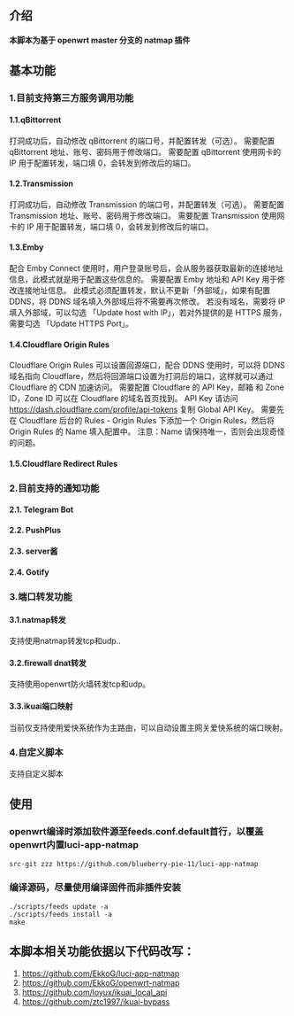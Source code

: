 ##  介绍

####    本脚本为基于 openwrt master 分支的 natmap 插件

## 基本功能

### 1.目前支持第三方服务调用功能
####    1.1.qBittorrent
打洞成功后，自动修改 qBittorrent 的端口号，并配置转发（可选）。
需要配置 qBittorrent 地址、账号、密码用于修改端口。
需要配置 qBittorrent 使用网卡的 IP 用于配置转发，端口填 0，会转发到修改后的端口。

####    1.2.Transmission
打洞成功后，自动修改 Transmission 的端口号，并配置转发（可选）。
需要配置 Transmission 地址、账号、密码用于修改端口。
需要配置 Transmission 使用网卡的 IP 用于配置转发，端口填 0，会转发到修改后的端口。

####    1.3.Emby
配合 Emby Connect 使用时，用户登录账号后，会从服务器获取最新的连接地址信息，此模式就是用于配置这些信息的。
需要配置 Emby 地址和 API Key 用于修改连接地址信息。
此模式必须配置转发，默认不更新「外部域」，如果有配置 DDNS，将 DDNS 域名填入外部域后将不需要再次修改。
若没有域名，需要将 IP 填入外部域，可以勾选 「Update host with IP」，若对外提供的是 HTTPS 服务，需要勾选 「Update HTTPS Port」。

####    1.4.Cloudflare Origin Rules
Cloudflare Origin Rules 可以设置回源端口，配合 DDNS 使用时，可以将 DDNS 域名指向 Cloudflare，然后将回源端口设置为打洞后的端口，这样就可以通过 Cloudflare 的 CDN 加速访问。
需要配置 Cloudflare 的 API Key，邮箱 和 Zone ID，Zone ID 可以在 Cloudflare 的域名首页找到。
API Key 请访问 https://dash.cloudflare.com/profile/api-tokens 复制 Global API Key。
需要先在 Cloudflare 后台的 Rules - Origin Rules 下添加一个 Origin Rules，然后将 Origin Rules 的 Name 填入配置中。
注意：Name 请保持唯一，否则会出现奇怪的问题。

####    1.5.Cloudflare Redirect Rules

    
### 2.目前支持的通知功能
####    2.1.  Telegram Bot
####    2.2.  PushPlus
####    2.3.  server酱
####    2.4.  Gotify

### 3.端口转发功能
####    3.1.natmap转发
支持使用natmap转发tcp和udp..

####    3.2.firewall dnat转发
支持使用openwrt防火墙转发tcp和udp。

####    3.3.ikuai端口映射
当前仅支持使用爱快系统作为主路由，可以自动设置主网关爱快系统的端口映射。

### 4.自定义脚本
支持自定义脚本


## 使用

### openwrt编译时添加软件源至feeds.conf.default首行，以覆盖openwrt内置luci-app-natmap 

```
src-git zzz https://github.com/blueberry-pie-11/luci-app-natmap
```

### 编译源码，尽量使用编译固件而非插件安装

```
./scripts/feeds update -a
./scripts/feeds install -a
make
```

##  本脚本相关功能依据以下代码改写：
1.  https://github.com/EkkoG/luci-app-natmap
2.  https://github.com/EkkoG/openwrt-natmap
3.  https://github.com/loyux/ikuai_local_api
4.  https://github.com/ztc1997/ikuai-bypass



